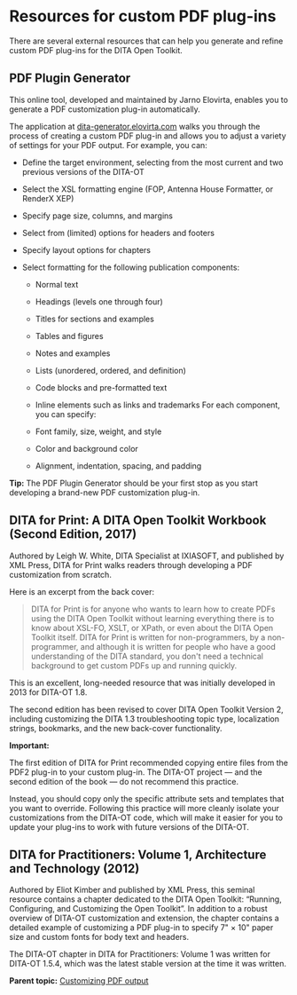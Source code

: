 # Resources for custom PDF plug-ins

There are several external resources that can help you generate and refine custom PDF plug-ins for the DITA Open Toolkit.

## PDF Plugin Generator

This online tool, developed and maintained by Jarno Elovirta, enables you to generate a PDF customization plug-in automatically.

The application at [dita-generator.elovirta.com](http://dita-generator.elovirta.com/) walks you through the process of creating a custom PDF plug-in and allows you to adjust a variety of settings for your PDF output. For example, you can:

-   Define the target environment, selecting from the most current and two previous versions of the DITA-OT
-   Select the XSL formatting engine \(FOP, Antenna House Formatter, or RenderX XEP\)
-   Specify page size, columns, and margins
-   Select from \(limited\) options for headers and footers
-   Specify layout options for chapters
-   Select formatting for the following publication components:

    -   Normal text
    -   Headings \(levels one through four\)
    -   Titles for sections and examples
    -   Tables and figures
    -   Notes and examples
    -   Lists \(unordered, ordered, and definition\)
    -   Code blocks and pre-formatted text
    -   Inline elements such as links and trademarks
    For each component, you can specify:

    -   Font family, size, weight, and style
    -   Color and background color
    -   Alignment, indentation, spacing, and padding

**Tip:** The PDF Plugin Generator should be your first stop as you start developing a brand-new PDF customization plug-in.

## DITA for Print: A DITA Open Toolkit Workbook \(Second Edition, 2017\)

Authored by Leigh W. White, DITA Specialist at IXIASOFT, and published by XML Press, DITA for Print walks readers through developing a PDF customization from scratch.

Here is an excerpt from the back cover:

> DITA for Print is for anyone who wants to learn how to create PDFs using the DITA Open Toolkit without learning everything there is to know about XSL-FO, XSLT, or XPath, or even about the DITA Open Toolkit itself. DITA for Print is written for non-programmers, by a non-programmer, and although it is written for people who have a good understanding of the DITA standard, you don't need a technical background to get custom PDFs up and running quickly.

This is an excellent, long-needed resource that was initially developed in 2013 for DITA-OT 1.8.

The second edition has been revised to cover DITA Open Toolkit Version 2, including customizing the DITA 1.3 troubleshooting topic type, localization strings, bookmarks, and the new back-cover functionality.

**Important:** 

The first edition of DITA for Print recommended copying entire files from the PDF2 plug-in to your custom plug-in. The DITA-OT project — and the second edition of the book — do not recommend this practice.

Instead, you should copy only the specific attribute sets and templates that you want to override. Following this practice will more cleanly isolate your customizations from the DITA-OT code, which will make it easier for you to update your plug-ins to work with future versions of the DITA-OT.

## DITA for Practitioners: Volume 1, Architecture and Technology \(2012\)

Authored by Eliot Kimber and published by XML Press, this seminal resource contains a chapter dedicated to the DITA Open Toolkit: “Running, Configuring, and Customizing the Open Toolkit”. In addition to a robust overview of DITA-OT customization and extension, the chapter contains a detailed example of customizing a PDF plug-in to specify 7" × 10" paper size and custom fonts for body text and headers.

The DITA-OT chapter in DITA for Practitioners: Volume 1 was written for DITA-OT 1.5.4, which was the latest stable version at the time it was written.

**Parent topic:** [Customizing PDF output](../topics/pdf-customization.md)

